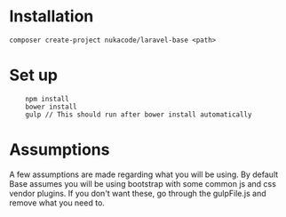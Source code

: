 # Installation

`composer create-project nukacode/laravel-base <path>`

# Set up
```
    npm install
    bower install
    gulp // This should run after bower install automatically
```

# Assumptions
A few assumptions are made regarding what you will be using.  By default Base assumes you will be using bootstrap with 
some common js and css vendor plugins.  If you don't want these, go through the gulpFile.js and remove what you need to.